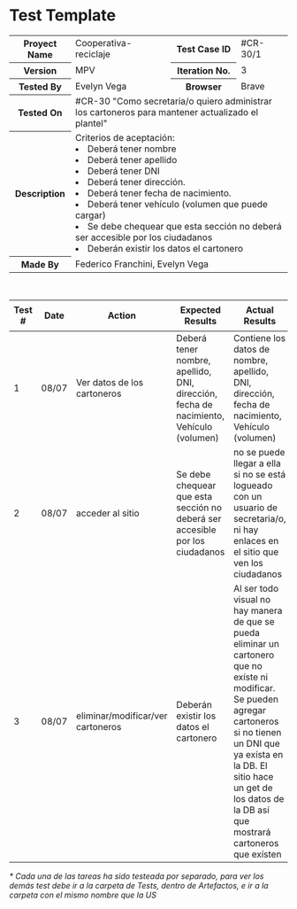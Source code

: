 # Test Template

<table style= "width: 100%">
  <tr>
    <th> Proyect Name </th>
    <td> Cooperativa-reciclaje</td>
    <th> Test Case ID </th>
    <td> #CR-30/1 </td>
  </tr>
  <tr>
    <th> Version </th>
    <td> MPV </td>
    <th> Iteration No. </th>
    <td> 3 </td>
  </tr>
   <tr>
    <th> Tested By </th>
    <td> Evelyn Vega </td>
    <th> Browser </th>
    <td> Brave </td>
  </tr>
  <tr>
    <th colspan="1"> Tested On </th> 
    <td colspan="3"> #CR-30 "Como secretaria/o quiero administrar los cartoneros para mantener actualizado el plantel"</td>
  </tr>
   <tr>
    <th colspan="1"> Description </th>
    <td colspan="3"> Criterios de aceptación:
        <li> Deberá tener nombre
        <li> Deberá tener apellido
        <li> Deberá tener DNI
        <li> Deberá tener dirección.
        <li> Deberá tener fecha de nacimiento.
        <li> Deberá tener vehículo (volumen que puede cargar)
        <li> Se debe chequear que esta sección no deberá ser accesible por los ciudadanos
        <li> Deberán existir los datos el cartonero
    </td>
  </tr>
   <tr>
    <th colspan="1"> Made By </th>
    <td colspan="3"> Federico Franchini, Evelyn Vega </td>
  </tr>
</table>

<br>

|Test # | Date | Action | Expected Results | Actual Results | Pass :question: |
| ---   | ---  | ---    | ---              |   ---          | ---   |
| 1 | 08/07 | Ver datos de los cartoneros | Deberá tener nombre, apellido, DNI, dirección, fecha de nacimiento, Vehículo (volumen) | Contiene los datos de nombre, apellido, DNI, dirección, fecha de nacimiento, Vehículo (volumen) | Sí |
| 2 | 08/07 | acceder al sitio | Se debe chequear que esta sección no deberá ser accesible por los ciudadanos | no se puede llegar a ella si no se está logueado con un usuario de secretaria/o, ni hay enlaces en el sitio que ven los ciudadanos | Sí |
| 3 | 08/07 | eliminar/modificar/ver cartoneros | Deberán existir los datos el cartonero | Al ser todo visual no hay manera de que se pueda eliminar un cartonero que no exíste ni modificar. Se pueden agregar cartoneros si no tienen un DNI que ya exísta en la DB. El sitio hace un get de los datos de la DB así que mostrará cartoneros que exísten | Sí |

_* Cada una de las tareas ha sido testeada por separado, para ver los demás test debe ir a la carpeta de Tests, dentro de Artefactos, e ir a la carpeta con el mismo nombre que la US_

